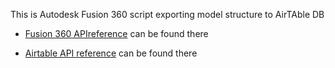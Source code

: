 This is Autodesk Fusion 360 script exporting model structure to AirTAble DB

- [Fusion 360 APIreference](https://help.autodesk.com/view/fusion360/ENU/?guid=GUID-7B5A90C8-E94C-48DA-B16B-430729B734DC) can be found there

- [Airtable API reference](https://airtable.com/api) can be found there